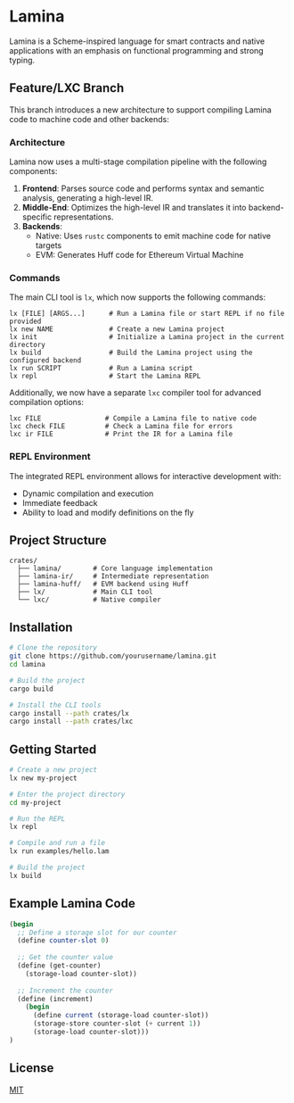 # Lamina

Lamina is a Scheme-inspired language for smart contracts and native applications with an emphasis on functional programming and strong typing.

## Feature/LXC Branch

This branch introduces a new architecture to support compiling Lamina code to machine code and other backends:

### Architecture

Lamina now uses a multi-stage compilation pipeline with the following components:

1. **Frontend**: Parses source code and performs syntax and semantic analysis, generating a high-level IR.
2. **Middle-End**: Optimizes the high-level IR and translates it into backend-specific representations.
3. **Backends**: 
   - Native: Uses `rustc` components to emit machine code for native targets
   - EVM: Generates Huff code for Ethereum Virtual Machine

### Commands

The main CLI tool is `lx`, which now supports the following commands:

```
lx [FILE] [ARGS...]      # Run a Lamina file or start REPL if no file provided
lx new NAME              # Create a new Lamina project
lx init                  # Initialize a Lamina project in the current directory
lx build                 # Build the Lamina project using the configured backend
lx run SCRIPT            # Run a Lamina script
lx repl                  # Start the Lamina REPL
```

Additionally, we now have a separate `lxc` compiler tool for advanced compilation options:

```
lxc FILE                # Compile a Lamina file to native code
lxc check FILE          # Check a Lamina file for errors
lxc ir FILE             # Print the IR for a Lamina file
```

### REPL Environment

The integrated REPL environment allows for interactive development with:

- Dynamic compilation and execution
- Immediate feedback
- Ability to load and modify definitions on the fly

## Project Structure

```
crates/
  ├── lamina/        # Core language implementation
  ├── lamina-ir/     # Intermediate representation
  ├── lamina-huff/   # EVM backend using Huff
  ├── lx/            # Main CLI tool
  └── lxc/           # Native compiler
```

## Installation

```bash
# Clone the repository
git clone https://github.com/yourusername/lamina.git
cd lamina

# Build the project
cargo build

# Install the CLI tools
cargo install --path crates/lx
cargo install --path crates/lxc
```

## Getting Started

```bash
# Create a new project
lx new my-project

# Enter the project directory
cd my-project

# Run the REPL
lx repl

# Compile and run a file
lx run examples/hello.lam

# Build the project
lx build
```

## Example Lamina Code

```scheme
(begin
  ;; Define a storage slot for our counter
  (define counter-slot 0)
  
  ;; Get the counter value
  (define (get-counter)
    (storage-load counter-slot))
  
  ;; Increment the counter
  (define (increment)
    (begin
      (define current (storage-load counter-slot))
      (storage-store counter-slot (+ current 1))
      (storage-load counter-slot)))
)
```

## License

[MIT](LICENSE)
